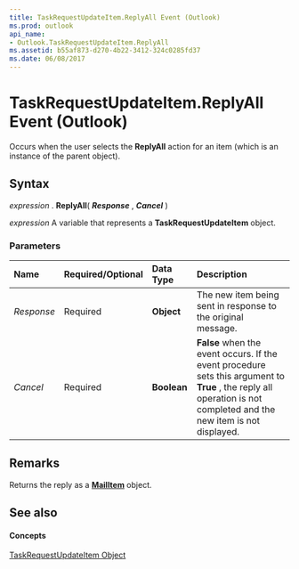 ```yaml
---
title: TaskRequestUpdateItem.ReplyAll Event (Outlook)
ms.prod: outlook
api_name:
- Outlook.TaskRequestUpdateItem.ReplyAll
ms.assetid: b55af873-d270-4b22-3412-324c0285fd37
ms.date: 06/08/2017
---
```



# TaskRequestUpdateItem.ReplyAll Event (Outlook)

Occurs when the user selects the **ReplyAll** action for an item (which is an instance of the parent object).


## Syntax

 _expression_ . **ReplyAll**( **_Response_** , **_Cancel_** )

 _expression_ A variable that represents a **TaskRequestUpdateItem** object.


### Parameters



|**Name**|**Required/Optional**|**Data Type**|**Description**|
|:-----|:-----|:-----|:-----|
| _Response_|Required| **Object**|The new item being sent in response to the original message.|
| _Cancel_|Required| **Boolean**| **False** when the event occurs. If the event procedure sets this argument to **True** , the reply all operation is not completed and the new item is not displayed.|

## Remarks

Returns the reply as a **[MailItem](mailitem-object-outlook.md)** object.


## See also


#### Concepts


[TaskRequestUpdateItem Object](taskrequestupdateitem-object-outlook.md)

